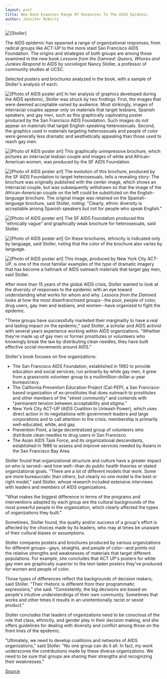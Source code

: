 ```yaml
---
layout: post
title: New Book Examines Range Of Responses To The AIDS Epidemic
author: Jennifer McNulty
---
```


![\[Stoller\]][7]

The AIDS epidemic has spawned a range of organizational responses, from radical groups like ACT-UP to the more staid San Francisco AIDS Foundation. The origins and strategies of both groups are among those examined in the new book _Lessons from the Damned: Queers, Whores and Junkies Respond to AIDS_ by sociologist Nancy Stoller, a professor of community studies at UCSC.

Selected posters and brochures analyzed in the book, with a sample of Stoller's analysis of each:

![\[Photo of AIDS poster art\]][1] In her analysis of graphics developed during the AIDS epidemic, Stoller was struck by two findings: First, the images that were deemed acceptable varied by audience. Most strikingly, images of interracial couples appear only on materials that target lesbians, Spanish speakers, and gay men, such as this graphically captivating poster produced by the San Francisco AIDS Foundation. Such images do not appear on materials that target English-speaking heterosexuals. Second, the graphics used in materials targeting heterosexuals and people of color were generally less dramatic and aesthetically appealing than those used to reach gay men.

![\[Photo of AIDS poster art\]][2] This graphically unimpressive brochure, which pictures an interracial lesbian couple and images of white and African-American women, was produced by the SF AIDS Foundation.

![\[Photo of AIDS poster art\]][3] The evolution of this brochure, produced by the SF AIDS Foundation to target heterosexuals, tells a revealing story: The brochure was originally published with the center image, which shows an interracial couple, but was subsequently withdrawn so that the image of the African-American couple on the left could be substituted on the English-language brochure. The original image was retained on the Spanish-language brochure, said Stoller, noting: "Clearly, ethnic diversity is acceptable among Spanish speakers but not for people who speak English."

![\[Photo of AIDS poster art\]][4] The SF AIDS Foundation produced this "ethnically vague" and graphically weak brochure for heterosexuals, said Stoller.

![\[Photo of AIDS poster art\]][5] On these brochures, ethnicity is indicated only by language, said Stoller, noting that the color of the brochure also varies by language.

![\[Photo of AIDS poster art\]][6] This image, produced by New York City ACT-UP, is one of the most familiar examples of the type of dramatic imagery that has become a hallmark of AIDS outreach materials that target gay men, said Stoller.

After more than 15 years of the global AIDS crisis, Stoller wanted to look at the diversity of responses to the epidemic with an eye toward understanding what works for whom and why. _Lessons from the Damned_ looks at how the most disenfranchised groups--the poor, people of color, drug users, gay men and lesbians, and women--have organized to fight the epidemic.

"These groups have successfully marketed their marginality to have a real and lasting impact on the epidemic," said Stoller, a scholar and AIDS activist with several years experience working within AIDS organizations. "Whether they're made up of gay men or former prostitutes or volunteers who knowingly break the law by distributing clean needles, they have built effective social movements around AIDS."

Stoller's book focuses on five organizations:
* The San Francisco AIDS Foundation, established in 1982 to provide education and social services; run primarily by white gay men, it grew from a grassroots volunteer group to a multimillion-dollar-a-year bureaucracy.
* The California Prevention Education Project (Cal-PEP), a San Francisco­based organization of ex-prostitutes that does outreach to prostitutes and other members of the "street community" and contends with "permanent tension between acceptability and stigma."
* New York City ACT-UP (AIDS Coalition to Unleash Power), which uses direct action in its negotiations with government leaders and large corporations and to call attention to the crisis; membership is primarily well-educated, white, and gay.
* Prevention Point, a large decentralized group of volunteers who distribute clean needles to drug users in San Francisco.
* The Asian AIDS Task Force, and its organizational descendants, established in 1986 to assess and improve services needed by Asians in the San Francisco Bay Area.

Stoller found that organizational structure and culture have a greater impact on who is served--and how well--than do public health theories or stated organizational goals. "There are a lot of different models that work. Some are more bureaucratic than others, but clearly no one model is the best or right model," said Stoller, whose research included extensive interviews with leaders and members of AIDS organizations.

"What makes the biggest difference in terms of the programs and interventions adopted by each group are the cultural backgrounds of the most powerful people in the organization, which clearly affected the types of organizations they built."

Sometimes, Stoller found, the quality and/or success of a group's effort is affected by the choices made by its leaders, who may at times be unaware of their cultural biases or assumptions.

Stoller compares posters and brochures produced by various organizations for different groups--gays, straights, and people of color--and points out the relative strengths and weaknesses of materials that target different populations. For example, she concludes that ACT UP's posters for white gay men are graphically superior to the text-laden posters they've produced for women and people of color.

Those types of differences reflect the backgrounds of decision makers, said Stoller. "Their rhetoric is different from their programmatic expressions," she said. "Consistently, the big decisions are based on people's intuitive understandings of their own community. Sometimes that works and other times it results in an unintentionally racist or sexist product."

Stoller concludes that leaders of organizations need to be conscious of the role that class, ethnicity, and gender play in their decision making, and she offers guidelines for dealing with diversity and conflict among those on the front lines of the epidemic.

"Ultimately, we need to develop coalitions and networks of AIDS organizations," said Stoller. "No one group can do it all. In fact, my work underscores the contributions made by these diverse organizations. We need to be sure that groups are sharing their strengths and recognizing their weaknesses."

[1]: http://www1.ucsc.edu/oncampus/currents/97-98/art/aids.liberty.98-03-16.gif
[2]: http://www1.ucsc.edu/oncampus/currents/97-98/art/aids.lesbians.98-03-16.gif
[3]: http://www1.ucsc.edu/oncampus/currents/97-98/art/aids.straight.98-03-16.gif
[4]: http://www1.ucsc.edu/oncampus/currents/97-98/art/aids.couples.98-03-16.gif
[5]: http://www1.ucsc.edu/oncampus/currents/97-98/art/aids.preg.98-03-16.gif
[6]: http://www1.ucsc.edu/oncampus/currents/97-98/art/aids.silence.98-03-16.gif
[7]: http://www1.ucsc.edu/oncampus/currents/97-98/art/stoller_nancy.98-03-16.gif

[Source](http://www1.ucsc.edu/oncampus/currents/97-98/03-16/aids.htm "Permalink to Nancy Stoller book on organizational responses to AIDS: 03-16-98")
